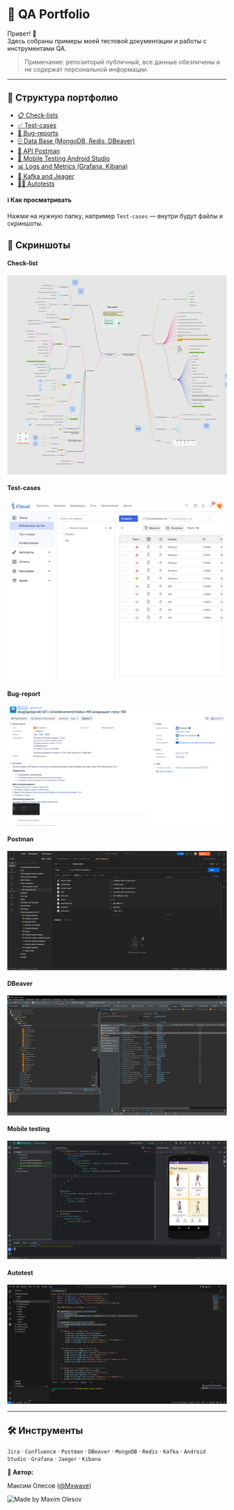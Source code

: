 # 🧪 QA Portfolio

Привет! 👋  
Здесь собраны примеры моей тестовой документации и работы с инструментами QA.

> Примечание: репозиторий публичный, все данные обезличены и не содержат персональной информации.

---

## 📂 Структура портфолио

- [📋 Check-lists](https://github.com/MaximMxwave/QA_Portfolio/tree/main/Test_documentation/Checklists)
- [✅ Test-cases](https://github.com/MaximMxwave/QA_Portfolio/tree/main/Test_documentation/Test_Cases)
- [🐞 Bug-reports](https://github.com/MaximMxwave/QA_Portfolio/tree/main/Test_documentation/Bug_reports)
- [🗄️ Data Base (MongoDB, Redis, DBeaver)](https://github.com/MaximMxwave/QA_Portfolio/tree/main/Data_Base)
- [🔌 API Postman](https://github.com/MaximMxwave/QA_Portfolio/tree/main/Postman)
- [📱 Mobile Testing Android Studio](https://github.com/MaximMxwave/QA_Portfolio/tree/main/Mobile_testing)
- [📊 Logs and Metrics (Grafana, Kibana)](https://github.com/MaximMxwave/QA_Portfolio/tree/main/Logs_and_Metrics)
- [💬 Kafka and Jeager](https://github.com/MaximMxwave/QA_Portfolio/tree/main/Kafka_Jaeger)
- [🤖🧪 Autotests](https://github.com/MaximMxwave/QA_Portfolio/tree/main/Autotests)

#### ℹ️ Как просматривать
Нажми на нужную папку, например `Test-cases` — внутри будут файлы и скриншоты.


## 📸 Скриншоты

#### Check-list
![Check-lists](https://github.com/MaximMxwave/QA_Portfolio/blob/main/Test_documentation/Checklists/checklist_ice_cream.jpg)

#### Test-cases
![Test-case](https://github.com/MaximMxwave/QA_Portfolio/blob/main/Test_documentation/Test_Cases/test_cases.jpg)

#### Bug-report
![Bug-report](https://github.com/MaximMxwave/QA_Portfolio/blob/main/Test_documentation/Bug_reports/api.png)

#### Postman
![Postman request](https://github.com/MaximMxwave/QA_Portfolio/blob/main/Postman/Postman.jpg)

#### DBeaver
![DBeaver](https://github.com/MaximMxwave/QA_Portfolio/blob/main/Data_Base/DBeaver.png)

#### Mobile testing
![Mobile](https://github.com/MaximMxwave/QA_Portfolio/blob/main/Mobile_testing/debug_app.png)

#### Autotest
![Autotest](https://github.com/MaximMxwave/QA_Portfolio/blob/main/Autotests/hooks.jpg)

---

## 🛠 Инструменты
`Jira` · `Confluence` · `Postman` · `DBeaver` · `MongoDB` · `Redis` · `Kafka` · `Android Studio` · `Grafana` · `Jaeger` · `Kibana`

**👤 Автор:**

Максим Олесов ([@Mxwave](https://t.me/Mxwave))

<p align="left">
  <img src="https://img.shields.io/badge/Made%20by-Maxim%20Olesov-blue?style=for-the-badge&logo=github" alt="Made by Maxim Olesov" />
</p>
